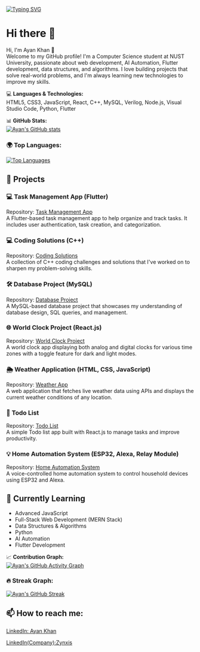 <a href="https://git.io/typing-svg"><img src="https://readme-typing-svg.demolab.com?font=Fira+Code&weight=600&pause=1000&color=00F71E&width=435&lines=Passionate+Full-Stack+Web+Developer;Flutter+Developer;Ai-Automation" alt="Typing SVG" /></a>

# Hi there 👋

Hi, I'm Ayan Khan 👋  
Welcome to my GitHub profile! I'm a Computer Science student at NUST University, passionate about web development, AI Automation, Flutter development, data structures, and algorithms. I love building projects that solve real-world problems, and I'm always learning new technologies to improve my skills.

💻 **Languages & Technologies:**  
HTML5, CSS3, JavaScript, React, C++, MySQL, Verilog, Node.js, Visual Studio Code, Python, Flutter

📊 **GitHub Stats:**  
[![Ayan's GitHub stats](https://github-readme-stats.vercel.app/api?username=Ayankhann00&show_icons=true&hide=prs&count_private=true&theme=radical)](https://github.com/Ayankhann00)

### 🌍 **Top Languages:**
[![Top Languages](https://github-readme-stats.vercel.app/api/top-langs/?username=Ayankhann00&layout=compact&theme=radical)](https://github.com/Ayankhann00)

## 🚀 **Projects**

### 💻 **Task Management App (Flutter)**  
Repository: [Task Management App](https://github.com/Ayankhann00/task-management-app)  
A Flutter-based task management app to help organize and track tasks. It includes user authentication, task creation, and categorization.

### 💻 **Coding Solutions (C++)**  
Repository: [Coding Solutions](https://github.com/Ayankhann00/coding-solutions)  
A collection of C++ coding challenges and solutions that I've worked on to sharpen my problem-solving skills.

### 🛠️ **Database Project (MySQL)**  
Repository: [Database Project](https://github.com/Ayankhann00/database-project)  
A MySQL-based database project that showcases my understanding of database design, SQL queries, and management.

### 🌐 **World Clock Project (React.js)**  
Repository: [World Clock Project](https://github.com/Ayankhann00/world-clock-project)  
A world clock app displaying both analog and digital clocks for various time zones with a toggle feature for dark and light modes.

### 🌦️ **Weather Application (HTML, CSS, JavaScript)**  
Repository: [Weather App](https://github.com/Ayankhann00/weather-app)  
A web application that fetches live weather data using APIs and displays the current weather conditions of any location.

### 📝 **Todo List**  
Repository: [Todo List](https://github.com/Ayankhann00/todo-list)  
A simple Todo list app built with React.js to manage tasks and improve productivity.

### 💡 **Home Automation System (ESP32, Alexa, Relay Module)**  
Repository: [Home Automation System](https://github.com/Ayankhann00/home-automation-system)  
A voice-controlled home automation system to control household devices using ESP32 and Alexa.

## 🌱 **Currently Learning**
- Advanced JavaScript
- Full-Stack Web Development (MERN Stack)
- Data Structures & Algorithms
- Python
- AI Automation
- Flutter Development

📈 **Contribution Graph:**  
[![Ayan's GitHub Activity Graph](https://activity-graph.herokuapp.com/graph?username=Ayankhann00&theme=github)](https://github.com/Ayankhann00)


### 🔥 **Streak Graph:**  
[![Ayan's GitHub Streak](https://github-readme-streak-stats.herokuapp.com/?user=Ayankhann00&theme=radical)](https://git.io/streak-stats)

## 📫 **How to reach me:**  
[LinkedIn: Ayan Khan](https://www.linkedin.com/in/ayan-khan/)

[LinkedIn(Company):Zynxis](https://www.linkedin.com/company/zynexx/)

